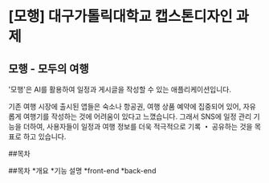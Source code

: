 # [모행] 대구가톨릭대학교 캡스톤디자인 과제
## 모행 - 모두의 여행
 '모행'은 AI를 활용하여 일정과 게시글을 작성할 수 있는 애플리케이션입니다.

 기존 여행 시장에 출시된 앱들은 숙소나 항공권, 여행 상품 예약에 집중되어 있어, 자유롭게 여행기를 작성하는 것에 어려움이 있다고 느꼈습니다.
 그래서 SNS에 일정 관리 기능을 더하여, 사용자들이 일정과 여행 정보를 더욱 적극적으로 기록 **・** 공유하는 것을 목표로 하고 있습니다.

##목차


##목차
*개요
*기능 설명
 *front-end
 *back-end
